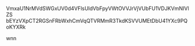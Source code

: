VmxaU1NrMVdSWGxUV0d4VFlsUldVbFpyVWtOVVJrVjVUbFU1VDJKVmNIVlZS
bEYzVXpCT2RGSnFRbWxhCmVqQTVRMmR3TkdKSVVUMEtDbU41YXc9PQoKYXRk

wnn
